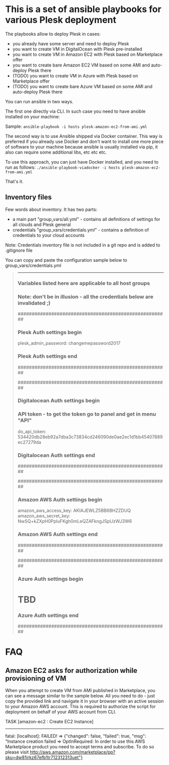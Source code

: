 This is a set of ansible playbooks for various Plesk deployment
===============================================================

The playbooks allow to deploy Plesk in cases:
  - you already have some server and need to deploy Plesk
  - you want to create VM in DigitalOcean with Plesk pre-installed
  - you want to create VM in Amazon EC2 with Plesk based on Marketplace offer
  - you want to create bare Amazon EC2 VM based on some AMI and auto-deploy Plesk there
  -  (TODO) you want to create VM in Azure with Plesk based on Marketplace offer
  - (TODO) you want to create bare Azure VM based on some AMI and auto-deploy Plesk there
 

You can run ansible in two ways.

The first one directly via CLI. In such case you need to have ansible installed on your machine:

Sample: `ansible-playbook -i hosts plesk-amazon-ec2-from-ami.yml`

The second way is to use Ansible shipped via Docker container. This way is preferred if you already use Docker and don't want to install one more piece of software to your machine because ansible is usually installed via pip, it also can require some additional libs, etc etc etc.

To use this approach, you can just have Docker installed, and you need to run as follows: `./ansible-playbook-viadocker -i hosts plesk-amazon-ec2-from-ami.yml`

That's it.

Inventory files
---------------
Few words about inventory. It has two parts:
 - a main part "group_vars/all.yml" - contains all definitions of settings for all clouds and Plesk general
 - credentials "group_vars/credentials.yml" - contains a definition of credentials to your cloud accounts

Note: Credentials inventory file is not included in a git repo and is added to .gitignore file

You can copy and paste the configuration sample below to group_vars/credentials.yml

>---
>### Variables listed here are applicable to all host groups
>
>### Note: don't be in illusion - all the credentials below are invalidated ;) 
>
>######################################################
>### Plesk Auth settings begin
>plesk_admin_password: changemepassword2017
>### Plesk Auth settings end
>######################################################
>
>
>######################################################
>### Digitalocean Auth settings begin
>### API token - to get the token go to panel and get in menu "API"
>do_api_token: 534420db28eb92a7dba3c73834cd246090de0ae2ec1d1bb45407889ec27279da
>### Digitalocean Auth settings end
>######################################################
>
>
>######################################################
>### Amazon AWS Auth settings begin
>amazon_aws_access_key: AKIAJEWLZ5BB6BHZZDUQ
>amazon_aws_secret_key: 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
>### Amazon AWS Auth settings end
>######################################################
>
>
>######################################################
>### Azure Auth settings begin
># TBD
>### Azure Auth settings end
>######################################################
>


FAQ
===
Amazon EC2 asks for authorization while provisioning of VM
----------------------------------------------------------
When you attempt to create VM from AMI published in Marketplace, you can see a message similar to the sample below. All you need to do - just copy the provided link and navigate it in your browser with an active session to your Amazon AWS account. This is required to authorize the script for deployment on behalf of your AWS account from CLI.

TASK [amazon-ec2 : Create EC2 Instance]
***************************************
fatal: [localhost]: FAILED! => {"changed": false, "failed": true, "msg": "Instance creation failed => OptInRequired: In order to use this AWS Marketplace product you need to accept terms and subscribe. To do so please visit http://aws.amazon.com/marketplace/pp?sku=dw81irkz67efb1tr712312313uet"}
